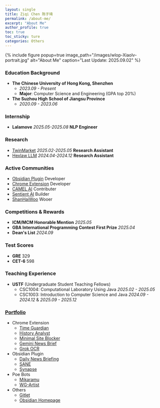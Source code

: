 ```yaml
---
layout: single
title: Ziqi Chen 陈子琦
permalink: /about-me/
excerpt: "About Me"
author_profile: true
toc: true
toc_sticky: ture
categories: Others
---
```

{% include figure popup=true image_path="/images/wlop-Xiaolv-portrait.jpg" alt="About Me" caption="Last Update: 2025.09.02" %}

### Education Background
- **The Chinese University of Hong Kong, Shenzhen**
    - *2023.09 - Present*
    - **Major**: Computer Science and Engineering (GPA top 20%)
- **The Suzhou High School of Jiangsu Province**
    - *2020.09 - 2023.06*

### Internship
- **Lalamove**  *2025.05-2025.08*  **NLP Engineer**

### Research
- [TwinMarket](https://arxiv.org/abs/2502.01506)  *2025.02-2025.05*  **Research Assistant**
- [Hexlaw LLM](https://hexlaw.hexai.tech)  *2024.04-2024.12*  **Research Assistant**

### Active Communities
- [Obsidian Plugin](https://github.com/obsidianmd/obsidian-releases) Developer
- [Chrome Extension](https://chromewebstore.google.com) Developer
- [CAMEL AI](https://www.camel-ai.org/) Contributer
- [Sentient AI](https://sentient.foundation/) Builder
- [ShanHaiWoo](https://www.shanhaiwoo.com/) Wooer

### Competitions & Rewards
- **ICM/MCM Honorable Mention** *2025.05*
- **GBA International Programming Contest First Prize** *2025.04*
- **Dean's List** *2024.09*

### Test Scores
- **GRE** 329
- **CET-6** 598

### Teaching Experience
- **USTF** (Undergraduate Student Teaching Fellows) 
    - CSC1004: Computational Laboratory Using Java *2025.02 - 2025.05*
    - CSC1003: Introduction to Computer Science and Java *2024.09 - 2024.12* & *2025.09 - 2025.12*

### [Portfolio](./portfolio/)
- Chrome Extension
    - [Time Guardian](https://chromewebstore.google.com/detail/time-guardian/nooddbcedmaojbhgebdcjdnkjbojjjeb)
    - [History Analyst](https://chromewebstore.google.com/detail/history-analyst/jajeniihjddcaaohplihdjjokefpgaof)
    - [Minimal Site Blocker](https://chromewebstore.google.com/detail/minimal-site-blocker/mfofjdhlkoelfhjlhahbbpplaodabadk)
    - [Gemini News Brief](https://chromewebstore.google.com/detail/gemini-news-brief/hficggpiebfkkdcodpknjdhhlinieddk)
    - [Grok OCR](https://chromewebstore.google.com/detail/grok-ocr/hcflmjbogncfihbaeppgophciaahgald)
- Obsidian Plugin
    - [Daily News Briefing](https://github.com/ChenziqiAdam/Daily-News-Briefing)
    - [SANE](https://github.com/ChenziqiAdam/SANE)
    - [Synapse](https://github.com/ChenziqiAdam/Synapse)
- Poe Bots
    - [Mikaramu](https://poe.com/Mikaramu)
    - [WG-Artist](https://poe.com/WG-Artist)
- Others
    - [Gitlet](https://github.com/ChenziqiAdam/cs61b-Gitlet)
    - [Obsidian Homepage](https://github.com/ChenziqiAdam/Obsidian-Homepage)